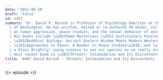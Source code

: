 ```yaml
---
date: '2021-05-10'
draft: 'false'
id: e467
summary: "Dr. David P. Barash is Professor of Psychology Emeritus at the University\
  \ of Washington. He has written, edited or co-authored 40 books, including ones\
  \ on human aggression, peace studies, and the sexual behavior of animals and people.\
  \ His books include \u201CHomo Mysterious \u2013 Evolutionary Puzzles of Human Nature\u201D\
  , \u201CBuddhist Biology: Ancient Eastern Wisdom Meets Modern Western Science\u201D\
  , \u201CApproaches to Peace: A Reader in Peace Studies\u201D, and \u201CThrough\
  \ a Glass Brightly: using science to see our species as we really are\u201D. His\
  \ most recent book is \u201CThreats: Intimidation and Its Discontents\u201D."
title: '#467 David Barash - Threats: Intimidation and Its Discontents ; Nuclear Deterrence'
---
```

{{< episode >}}
